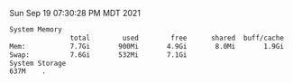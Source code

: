 Sun Sep 19 07:30:28 PM MDT 2021
```bash
System Memory
               total        used        free      shared  buff/cache   available
Mem:           7.7Gi       900Mi       4.9Gi       8.0Mi       1.9Gi       6.5Gi
Swap:          7.6Gi       532Mi       7.1Gi
System Storage
637M	.
```
